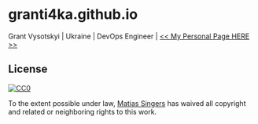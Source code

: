 # granti4ka.github.io
Grant Vysotskyi | Ukraine | DevOps Engineer | [<< My Personal Page HERE >>](https://granti4ka.github.io/)

## License

[![CC0](https://licensebuttons.net/p/zero/1.0/88x31.png)](https://creativecommons.org/publicdomain/zero/1.0/)

To the extent possible under law, [Matias Singers](http://mts.io) has waived all copyright and related or neighboring rights to this work.
